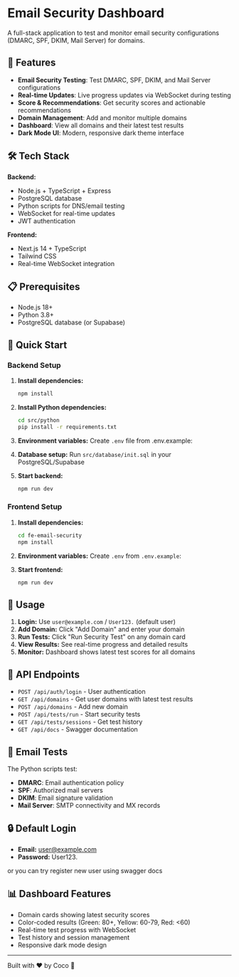 # Email Security Dashboard

A full-stack application to test and monitor email security configurations (DMARC, SPF, DKIM, Mail Server) for domains.

## 🚀 Features

- **Email Security Testing**: Test DMARC, SPF, DKIM, and Mail Server configurations
- **Real-time Updates**: Live progress updates via WebSocket during testing
- **Score & Recommendations**: Get security scores and actionable recommendations
- **Domain Management**: Add and monitor multiple domains
- **Dashboard**: View all domains and their latest test results
- **Dark Mode UI**: Modern, responsive dark theme interface

## 🛠 Tech Stack

**Backend:**

- Node.js + TypeScript + Express
- PostgreSQL database
- Python scripts for DNS/email testing
- WebSocket for real-time updates
- JWT authentication

**Frontend:**

- Next.js 14 + TypeScript
- Tailwind CSS
- Real-time WebSocket integration

## 📋 Prerequisites

- Node.js 18+
- Python 3.8+
- PostgreSQL database (or Supabase)

## 🚀 Quick Start

### Backend Setup

1. **Install dependencies:**

   ```bash
   npm install
   ```

2. **Install Python dependencies:**

   ```bash
   cd src/python
   pip install -r requirements.txt
   ```

3. **Environment variables:**
   Create `.env` file from .env.example:

4. **Database setup:**
   Run `src/database/init.sql` in your PostgreSQL/Supabase

5. **Start backend:**

   ```bash
   npm run dev
   ```

### Frontend Setup

1. **Install dependencies:**

   ```bash
   cd fe-email-security
   npm install
   ```

2. **Environment variables:**
   Create `.env` from `.env.example`:

3. **Start frontend:**

   ```bash
   npm run dev
   ```

## 🔧 Usage

1. **Login:** Use `user@example.com` / `User123.` (default user)
2. **Add Domain:** Click "Add Domain" and enter your domain
3. **Run Tests:** Click "Run Security Test" on any domain card
4. **View Results:** See real-time progress and detailed results
5. **Monitor:** Dashboard shows latest test scores for all domains

## 📡 API Endpoints

- `POST /api/auth/login` - User authentication
- `GET /api/domains` - Get user domains with latest test results
- `POST /api/domains` - Add new domain
- `POST /api/tests/run` - Start security tests
- `GET /api/tests/sessions` - Get test history
- `GET /api/docs` - Swagger documentation

## 🐍 Email Tests

The Python scripts test:

- **DMARC**: Email authentication policy
- **SPF**: Authorized mail servers
- **DKIM**: Email signature validation
- **Mail Server**: SMTP connectivity and MX records

## 🔒 Default Login

- **Email:** user@example.com
- **Password:** User123.

or you can try register new user using swagger docs

## 📊 Dashboard Features

- Domain cards showing latest security scores
- Color-coded results (Green: 80+, Yellow: 60-79, Red: <60)
- Real-time test progress with WebSocket
- Test history and session management
- Responsive dark mode design

---

Built with ❤️ by Coco 🥥

